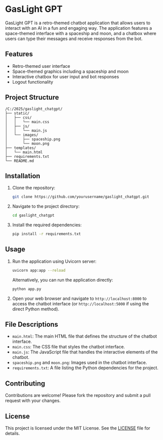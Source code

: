 # GasLight GPT

GasLight GPT is a retro-themed chatbot application that allows users to interact with an AI in a fun and engaging way. The application features a space-themed interface with a spaceship and moon, and a chatbox where users can type their messages and receive responses from the bot.

## Features

- Retro-themed user interface
- Space-themed graphics including a spaceship and moon
- Interactive chatbox for user input and bot responses
- Logout functionality

## Project Structure

```
/C:/2025/gaslight_chatgpt/
├── static/
│   ├── css/
│   │   └── main.css
│   ├── js/
│   │   └── main.js
│   └── images/
│       ├── spaceship.png
│       └── moon.png
├── templates/
│   └── main.html
├── requirements.txt
└── README.md
```

## Installation

1. Clone the repository:
    ```sh
    git clone https://github.com/yourusername/gaslight_chatgpt.git
    ```
2. Navigate to the project directory:
    ```sh
    cd gaslight_chatgpt
    ```
3. Install the required dependencies:
    ```sh
    pip install -r requirements.txt
    ```

## Usage

1. Run the application using Uvicorn server:
    ```sh
    uvicorn app:app --reload
    ```
   Alternatively, you can run the application directly:
    ```sh
    python app.py
    ```
2. Open your web browser and navigate to `http://localhost:8000` to access the chatbot interface (or `http://localhost:5000` if using the direct Python method).

## File Descriptions

- `main.html`: The main HTML file that defines the structure of the chatbot interface.
- `main.css`: The CSS file that styles the chatbot interface.
- `main.js`: The JavaScript file that handles the interactive elements of the chatbot.
- `spaceship.png` and `moon.png`: Images used in the chatbot interface.
- `requirements.txt`: A file listing the Python dependencies for the project.

## Contributing

Contributions are welcome! Please fork the repository and submit a pull request with your changes.

## License

This project is licensed under the MIT License. See the [LICENSE](LICENSE) file for details.
